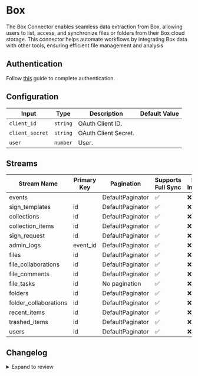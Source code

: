 # Box
The Box Connector enables seamless data extraction from Box, allowing users to list, access, and synchronize files or folders from their Box cloud storage. This connector helps automate workflows by integrating Box data with other tools, ensuring efficient file management and analysis

## Authentication
Follow [this](https://developer.box.com/guides/authentication/client-credentials/) guide to complete authentication.

## Configuration

| Input | Type | Description | Default Value |
|-------|------|-------------|---------------|
| `client_id` | `string` | OAuth Client ID.  |  |
| `client_secret` | `string` | OAuth Client Secret.  |  |
| `user` | `number` | User.  |  |

## Streams
| Stream Name | Primary Key | Pagination | Supports Full Sync | Supports Incremental |
|-------------|-------------|------------|---------------------|----------------------|
| events |  | DefaultPaginator | ✅ |  ❌  |
| sign_templates | id | DefaultPaginator | ✅ |  ❌  |
| collections | id | DefaultPaginator | ✅ |  ❌  |
| collection_items | id | DefaultPaginator | ✅ |  ❌  |
| sign_request | id | DefaultPaginator | ✅ |  ❌  |
| admin_logs | event_id | DefaultPaginator | ✅ |  ❌  |
| files | id | DefaultPaginator | ✅ |  ❌  |
| file_collaborations | id | DefaultPaginator | ✅ |  ❌  |
| file_comments | id | DefaultPaginator | ✅ |  ❌  |
| file_tasks | id | No pagination | ✅ |  ❌  |
| folders | id | DefaultPaginator | ✅ |  ❌  |
| folder_collaborations | id | DefaultPaginator | ✅ |  ❌  |
| recent_items | id | DefaultPaginator | ✅ |  ❌  |
| trashed_items | id | DefaultPaginator | ✅ |  ❌  |
| users | id | DefaultPaginator | ✅ |  ❌  |

## Changelog

<details>
  <summary>Expand to review</summary>

| Version          | Date              | Pull Request | Subject        |
|------------------|-------------------|--------------|----------------|
| 0.0.13 | 2025-02-22 | [54236](https://github.com/airbytehq/airbyte/pull/54236) | Update dependencies |
| 0.0.12 | 2025-02-15 | [53877](https://github.com/airbytehq/airbyte/pull/53877) | Update dependencies |
| 0.0.11 | 2025-02-08 | [53399](https://github.com/airbytehq/airbyte/pull/53399) | Update dependencies |
| 0.0.10 | 2025-02-01 | [52888](https://github.com/airbytehq/airbyte/pull/52888) | Update dependencies |
| 0.0.9 | 2025-01-25 | [52167](https://github.com/airbytehq/airbyte/pull/52167) | Update dependencies |
| 0.0.8 | 2025-01-18 | [51757](https://github.com/airbytehq/airbyte/pull/51757) | Update dependencies |
| 0.0.7 | 2025-01-11 | [51291](https://github.com/airbytehq/airbyte/pull/51291) | Update dependencies |
| 0.0.6 | 2024-12-28 | [50497](https://github.com/airbytehq/airbyte/pull/50497) | Update dependencies |
| 0.0.5 | 2024-12-21 | [50209](https://github.com/airbytehq/airbyte/pull/50209) | Update dependencies |
| 0.0.4 | 2024-12-14 | [49580](https://github.com/airbytehq/airbyte/pull/49580) | Update dependencies |
| 0.0.3 | 2024-12-12 | [49276](https://github.com/airbytehq/airbyte/pull/49276) | Update dependencies |
| 0.0.2 | 2024-12-11 | [48933](https://github.com/airbytehq/airbyte/pull/48933) | Starting with this version, the Docker image is now rootless. Please note that this and future versions will not be compatible with Airbyte versions earlier than 0.64 |
| 0.0.1 | 2024-10-24 | | Initial release by [@bishalbera](https://github.com/bishalbera) via Connector Builder |

</details>
